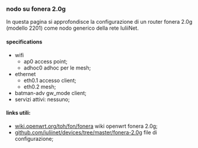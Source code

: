 ### nodo su fonera 2.0g

In questa pagina si approfondisce la configurazione di un router fonera 2.0g (modello 2201) come nodo generico della rete IuliiNet.

#### specifications

* wifi
    * ap0 access point;
    * adhoc0 adhoc per le mesh;
* ethernet
    * eth0.1 accesso client;
    * eth0.2 mesh;
* batman-adv gw_mode client;
* servizi attivi: nessuno;

#### links utili:

* [wiki.openwrt.org/toh/fon/fonera](http://wiki.openwrt.org/toh/fon/fonera) wiki openwrt fonera 2.0g;
* [github.com/iuliinet/devices/tree/master/fonera-2.0g](https://github.com/iuliinet/devices/tree/master/fonera-2.0g) file di configurazione;
